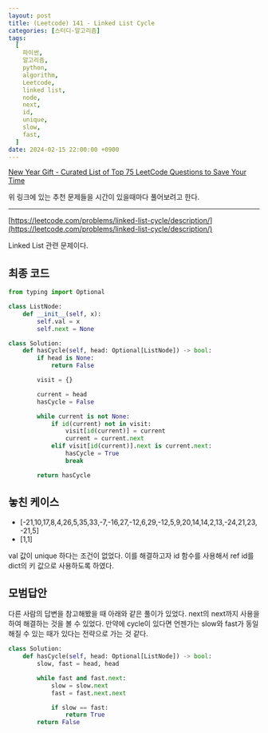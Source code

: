 ```yaml
---
layout: post
title: (Leetcode) 141 - Linked List Cycle
categories: [스터디-알고리즘]
tags:
  [
    파이썬,
    알고리즘,
    python,
    algorithm,
    Leetcode,
    linked list,
    node,
    next,
    id,
    unique,
    slow,
    fast,
  ]
date: 2024-02-15 22:00:00 +0900
---
```


[New Year Gift - Curated List of Top 75 LeetCode Questions to Save Your Time](https://www.teamblind.com/post/New-Year-Gift---Curated-List-of-Top-75-LeetCode-Questions-to-Save-Your-Time-OaM1orEU)

위 링크에 있는 추천 문제들을 시간이 있을때마다 풀어보려고 한다.

---

[https://leetcode.com/problems/linked-list-cycle/description/](https://leetcode.com/problems/linked-list-cycle/description/)

Linked List 관련 문제이다.

## 최종 코드

```py
from typing import Optional

class ListNode:
    def __init__(self, x):
        self.val = x
        self.next = None

class Solution:
    def hasCycle(self, head: Optional[ListNode]) -> bool:
        if head is None:
            return False

        visit = {}

        current = head
        hasCycle = False

        while current is not None:
            if id(current) not in visit:
                visit[id(current)] = current
                current = current.next
            elif visit[id(current)].next is current.next:
                hasCycle = True
                break

        return hasCycle
```

## 놓친 케이스

- [-21,10,17,8,4,26,5,35,33,-7,-16,27,-12,6,29,-12,5,9,20,14,14,2,13,-24,21,23,-21,5]
- [1,1]

val 값이 unique 하다는 조건이 없었다. 이를 해결하고자 id 함수를 사용해서 ref id를 dict의 키 값으로 사용하도록 하였다.

## 모범답안

다른 사람의 답변을 참고해봤을 때 아래와 같은 풀이가 있었다. next의 next까지 사용을 하여 해결하는 것을 볼 수 있었다. 만약에 cycle이 있다면 언젠가는 slow와 fast가 동일해질 수 있는 때가 있다는 전략으로 가는 것 같다.

```py
class Solution:
    def hasCycle(self, head: Optional[ListNode]) -> bool:
        slow, fast = head, head

        while fast and fast.next:
            slow = slow.next
            fast = fast.next.next

            if slow == fast:
                return True
        return False
```
